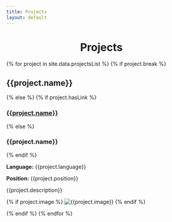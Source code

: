 ```yaml
---
title: Projects
layout: default
---
```


<div align="center">
	<h1>Projects</h1>
</div>

{% for project in site.data.projectsList %}
  {% if project.break %}
  <div class="jumbotron">
  <h2 class="no-border">{{project.name}}</h2>
  </div>
  {% else %}
    {% if project.hasLink %}
  <h3><a href="{{project.link}}">{{project.name}}</a></h3>
    {% else %}
  <h3>{{project.name}}</h3>
    {% endif %}

  <div class="container-fluid">
    <div class="col-md-4">
      <p><b>Language:</b> {{project.language}}</p>
      <p><b>Position:</b> {{project.position}}</p>
      <p>{{project.description}}</p>
    </div>
    <div class="col-md-8">
    {% if project.image %}
      <img class="img-responsive" src="{{project.image}}" alt="{{project.image}}">
    {% endif %}
    </div>
  </div>
  		
  {% endif %}
{% endfor %}
